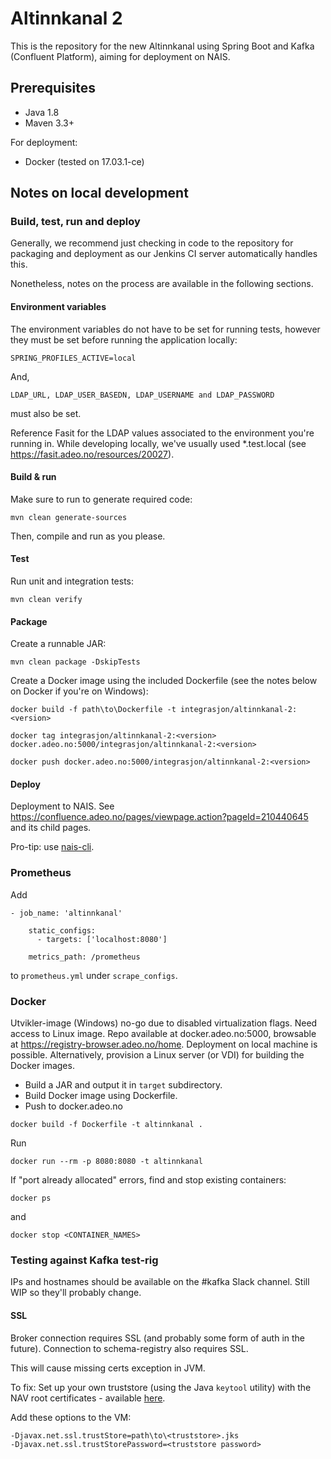 # Altinnkanal 2

This is the repository for the new Altinnkanal using Spring Boot and Kafka (Confluent Platform), aiming for deployment on NAIS.

## Prerequisites

* Java 1.8
* Maven 3.3+

For deployment:
* Docker (tested on 17.03.1-ce)

## Notes on local development

### Build, test, run and deploy
Generally, we recommend just checking in code to the repository for packaging and deployment as our Jenkins CI server automatically handles this.

Nonetheless, notes on the process are available in the following sections.

#### Environment variables
The environment variables do not have to be set for running tests, however they must be set before running the application locally:

```SPRING_PROFILES_ACTIVE=local```

And,

```LDAP_URL, LDAP_USER_BASEDN, LDAP_USERNAME and LDAP_PASSWORD```

must also be set. 

Reference Fasit for the LDAP values associated to the environment you're running in. While developing locally, we've usually used *.test.local 
(see https://fasit.adeo.no/resources/20027).

#### Build & run

Make sure to run to generate required code:

```mvn clean generate-sources```

Then, compile and run as you please.

#### Test

Run unit and integration tests:

```mvn clean verify```

#### Package

Create a runnable JAR:

```mvn clean package -DskipTests```

Create a Docker image using the included Dockerfile (see the notes below on Docker if you're on Windows):

```
docker build -f path\to\Dockerfile -t integrasjon/altinnkanal-2:<version>

docker tag integrasjon/altinnkanal-2:<version> docker.adeo.no:5000/integrasjon/altinnkanal-2:<version>

docker push docker.adeo.no:5000/integrasjon/altinnkanal-2:<version>
```

#### Deploy

Deployment to NAIS. See https://confluence.adeo.no/pages/viewpage.action?pageId=210440645 and its child pages.

Pro-tip: use [nais-cli](https://github.com/nais/naisd). 

### Prometheus
Add

```
- job_name: 'altinnkanal'
  
    static_configs:
      - targets: ['localhost:8080']
 
    metrics_path: /prometheus
```
to ```prometheus.yml``` under ```scrape_configs```.

### Docker

Utvikler-image (Windows) no-go due to disabled virtualization flags. Need access to Linux image.
Repo available at docker.adeo.no:5000, browsable at https://registry-browser.adeo.no/home.
Deployment on local machine is possible. Alternatively, provision a Linux server (or VDI) for 
building the Docker images.

* Build a JAR and output it in ```target``` subdirectory.
* Build Docker image using Dockerfile.
* Push to docker.adeo.no

```
docker build -f Dockerfile -t altinnkanal .
```

Run
```
docker run --rm -p 8080:8080 -t altinnkanal
```

If "port already allocated" errors, find and stop existing containers:
```
docker ps
```

and

```
docker stop <CONTAINER_NAMES>
```

### Testing against Kafka test-rig
IPs and hostnames should be available on the #kafka Slack channel. Still WIP so they'll probably change.

#### SSL

Broker connection requires SSL (and probably some form of auth in the future).
Connection to schema-registry also requires SSL.

This will cause missing certs exception in JVM.

To fix: Set up your own truststore (using the Java `keytool` utility) with the NAV root certificates - 
available [here](https://confluence.adeo.no/display/ITOSS/Root-sertifikater).

Add these options to the VM:

```
-Djavax.net.ssl.trustStore=path\to\<truststore>.jks
-Djavax.net.ssl.trustStorePassword=<truststore password>
```
